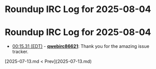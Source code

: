 # Roundup IRC Log for 2025-08-04 #
# Roundup IRC Log for 2025-08-04
* <a href="#00:15.31" id="00:15.31">00:15.31 (EDT)</a> - __[qwebirc86621](https://github.com/qwebirc86621)__: Thank you for the amazing issue  tracker.

<div class="inpage-footer">
[2025-07-13.md < Prev](2025-07-13.md)
</div>
